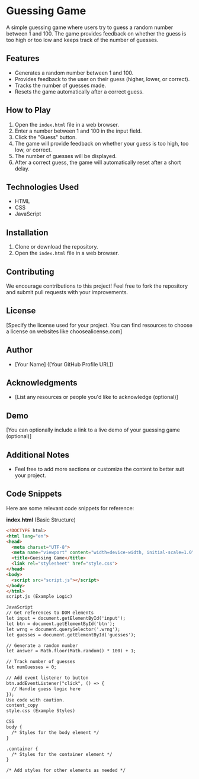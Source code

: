 # Guessing Game

A simple guessing game where users try to guess a random number between 1 and 100. The game provides feedback on whether the guess is too high or too low and keeps track of the number of guesses.

## Features

* Generates a random number between 1 and 100.
* Provides feedback to the user on their guess (higher, lower, or correct).
* Tracks the number of guesses made.
* Resets the game automatically after a correct guess.

## How to Play

1. Open the `index.html` file in a web browser.
2. Enter a number between 1 and 100 in the input field.
3. Click the "Guess" button.
4. The game will provide feedback on whether your guess is too high, too low, or correct.
5. The number of guesses will be displayed.
6. After a correct guess, the game will automatically reset after a short delay.

## Technologies Used

* HTML
* CSS
* JavaScript

## Installation

1. Clone or download the repository.
2. Open the `index.html` file in a web browser.

## Contributing

We encourage contributions to this project! Feel free to fork the repository and submit pull requests with your improvements.

## License

[Specify the license used for your project. You can find resources to choose a license on websites like choosealicense.com]

## Author

* [Your Name] ([Your GitHub Profile URL])

## Acknowledgments

* [List any resources or people you'd like to acknowledge (optional)]

## Demo

[You can optionally include a link to a live demo of your guessing game (optional)]

## Additional Notes

* Feel free to add more sections or customize the content to better suit your project.

## Code Snippets

Here are some relevant code snippets for reference:

**index.html** (Basic Structure)

```html
<!DOCTYPE html>
<html lang="en">
<head>
  <meta charset="UTF-8">
  <meta name="viewport" content="width=device-width, initial-scale=1.0">
  <title>Guessing Game</title>
  <link rel="stylesheet" href="style.css">
</head>
<body>
  <script src="script.js"></script>
</body>
</html>
script.js (Example Logic)

JavaScript
// Get references to DOM elements
let input = document.getElementById('input');
let btn = document.getElementById('btn');
let wrng = document.querySelector('.wrng');
let guesses = document.getElementById('guesses');

// Generate a random number
let answer = Math.floor(Math.random() * 100) + 1;

// Track number of guesses
let numGuesses = 0;

// Add event listener to button
btn.addEventListener("click", () => {
  // Handle guess logic here
});
Use code with caution.
content_copy
style.css (Example Styles)

CSS
body {
  /* Styles for the body element */
}

.container {
  /* Styles for the container element */
}

/* Add styles for other elements as needed */
